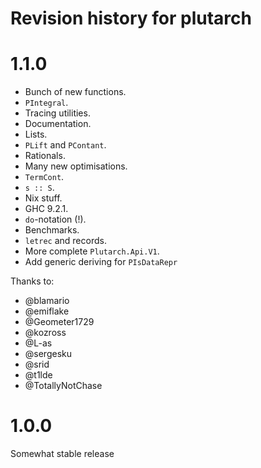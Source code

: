 # Revision history for plutarch

# 1.1.0

- Bunch of new functions.
- `PIntegral`.
- Tracing utilities.
- Documentation.
- Lists.
- `PLift` and `PContant`.
- Rationals.
- Many new optimisations.
- `TermCont`.
- `s :: S`.
- Nix stuff.
- GHC 9.2.1.
- `do`-notation (!).
- Benchmarks.
- `letrec` and records.
- More complete `Plutarch.Api.V1`.
- Add generic deriving for `PIsDataRepr`

Thanks to:
- @blamario
- @emiflake
- @Geometer1729
- @kozross
- @L-as
- @sergesku
- @srid
- @t1lde
- @TotallyNotChase

# 1.0.0

Somewhat stable release
